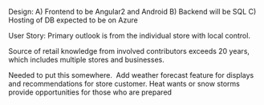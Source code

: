 Design:
  A) Frontend to be Angular2 and Android
  B) Backend will be SQL
  C) Hosting of DB expected to be on Azure
  
User Story: Primary outlook is from the individual store with local control.

Source of retail knowledge from involved contributors exceeds 20 years, which includes multiple stores and businesses.


Needed to put this somewhere.  Add weather forecast feature for displays and recommendations for store customer. Heat wants or snow storms provide opportunities for those who are prepared
